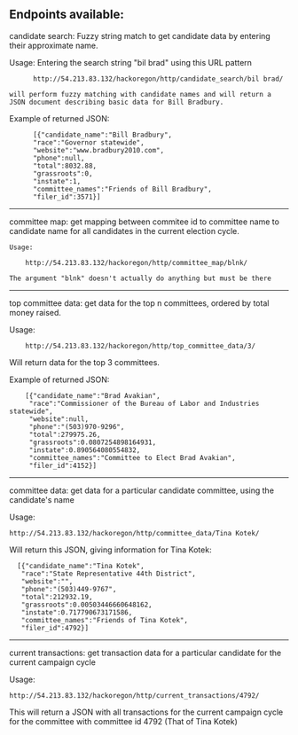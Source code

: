 Endpoints available:
---------------------------------
candidate search: Fuzzy string match to get candidate data by entering their approximate name.
  
  Usage:
    Entering the search string "bil brad" using this URL pattern
    
          http://54.213.83.132/hackoregon/http/candidate_search/bil brad/
          
    will perform fuzzy matching with candidate names and will return a JSON document describing basic data for Bill Bradbury.
  Example of returned JSON:
  
          [{"candidate_name":"Bill Bradbury",
          "race":"Governor statewide",
          "website":"www.bradbury2010.com",
          "phone":null,
          "total":8032.88,
          "grassroots":0,
          "instate":1,
          "committee_names":"Friends of Bill Bradbury",
          "filer_id":3571}]
---------------------------------
committee map: get mapping between commitee id to committee name to candidate name for all candidates in the current election cycle.
    
    Usage:
    
        http://54.213.83.132/hackoregon/http/committee_map/blnk/
      
    The argument "blnk" doesn't actually do anything but must be there
---------------------------------  
top committee data: get data for the top n committees, ordered by total money raised. 

  Usage:
  
        http://54.213.83.132/hackoregon/http/top_committee_data/3/
    
  Will return data for the top 3 committees. 
  
  Example of returned JSON:

        [{"candidate_name":"Brad Avakian",
         "race":"Commissioner of the Bureau of Labor and Industries statewide",
         "website":null,
         "phone":"(503)970-9296",
         "total":279975.26,
         "grassroots":0.0807254898164931,
         "instate":0.890564080554832,
         "committee_names":"Committee to Elect Brad Avakian",
         "filer_id":4152}]
--------------------------------- 
committee data: get data for a particular candidate committee, using the candidate's name

  Usage:
    
    http://54.213.83.132/hackoregon/http/committee_data/Tina Kotek/
    
  Will return this JSON, giving information for Tina Kotek:
  
      [{"candidate_name":"Tina Kotek",
       "race":"State Representative 44th District",
       "website":"",
       "phone":"(503)449-9767",
       "total":212932.19,
       "grassroots":0.00503446660648162,
       "instate":0.717790673171586,
       "committee_names":"Friends of Tina Kotek",
       "filer_id":4792}]
--------------------------------- 
current transactions: get transaction data for a particular candidate for the current campaign cycle

  Usage:
    
    http://54.213.83.132/hackoregon/http/current_transactions/4792/
  
  This will return a JSON with all transactions for the current campaign cycle for the committee with committee id 4792 (That of Tina Kotek)
  
